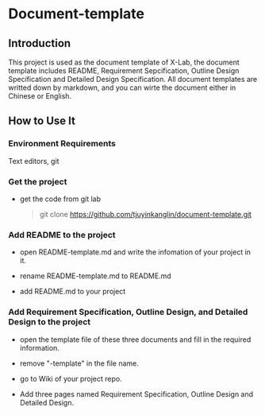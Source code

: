 # Document-template

## Introduction

This project is used as the document template of X-Lab, the document template includes README, Requirement Sepcification, Outline Design Specification and Detailed Design Specification. All document templates are writted down by markdown, and you can wirte the document either in Chinese or English.

## How to Use It

### Environment Requirements
Text editors, git

### Get the project

- get the code from git lab
	> git clone https://github.com/tjuyinkanglin/document-template.git

### Add README to the project

- open README-template.md and write the infomation of your project in it.

- rename README-template.md to README.md

- add README.md to your project

### Add Requirement Specification, Outline Design, and Detailed Design to the project

- open the template file of these three documents and fill in the required information.

- remove "-template" in the file name.

- go to Wiki of your project repo.

- Add three pages named Requirement Specification, Outline Design and Detailed Design.